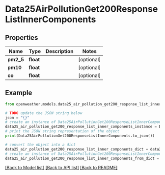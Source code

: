 # Data25AirPollutionGet200ResponseListInnerComponents


## Properties

Name | Type | Description | Notes
------------ | ------------- | ------------- | -------------
**pm2_5** | **float** |  | [optional] 
**pm10** | **float** |  | [optional] 
**co** | **float** |  | [optional] 

## Example

```python
from openweather.models.data25_air_pollution_get200_response_list_inner_components import Data25AirPollutionGet200ResponseListInnerComponents

# TODO update the JSON string below
json = "{}"
# create an instance of Data25AirPollutionGet200ResponseListInnerComponents from a JSON string
data25_air_pollution_get200_response_list_inner_components_instance = Data25AirPollutionGet200ResponseListInnerComponents.from_json(json)
# print the JSON string representation of the object
print(Data25AirPollutionGet200ResponseListInnerComponents.to_json())

# convert the object into a dict
data25_air_pollution_get200_response_list_inner_components_dict = data25_air_pollution_get200_response_list_inner_components_instance.to_dict()
# create an instance of Data25AirPollutionGet200ResponseListInnerComponents from a dict
data25_air_pollution_get200_response_list_inner_components_from_dict = Data25AirPollutionGet200ResponseListInnerComponents.from_dict(data25_air_pollution_get200_response_list_inner_components_dict)
```
[[Back to Model list]](../README.md#documentation-for-models) [[Back to API list]](../README.md#documentation-for-api-endpoints) [[Back to README]](../README.md)


